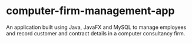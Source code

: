 # computer-firm-management-app
An application built using Java, JavaFX and MySQL to manage employees and record customer and contract details in a computer consultancy firm.  


